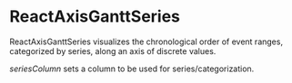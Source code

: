 # ReactAxisGanttSeries

ReactAxisGanttSeries visualizes the chronological order of event ranges, categorized by series, along an axis of discrete values.

_seriesColumn_ sets a column to be used for series/categorization.

<ClientOnly>
  <hpcc-vitepress style="width:100%;height:600px">
    <div id="target" style="width:100%;height:600px">
    </div>
    <script type="module">
      import { ReactAxisGanttSeries } from "@hpcc-js/timeline";
      
      new ReactAxisGanttSeries()
          .target("target")
          .columns(["Label", "start", "end", "category"])
          .seriesColumn("category")
          .bucketHeight(15)
          .data([
              ["A", 1, 3, 0],
              ["B", 2, 7, 1],
              ["C", 5, 6, 2],
              ["D", 2, 4, 0],
              ["E", 5, 8, 1],
              ["F", 7, 9, 2],
          ])
          .render()
          ;
      
    </script>
  </hpcc-vitepress>
</ClientOnly>


## Events

### click

_Emitted whenever the user clicks on a data element._

### dblclick

_Emitted whenever the user double-clicks on a data element._


